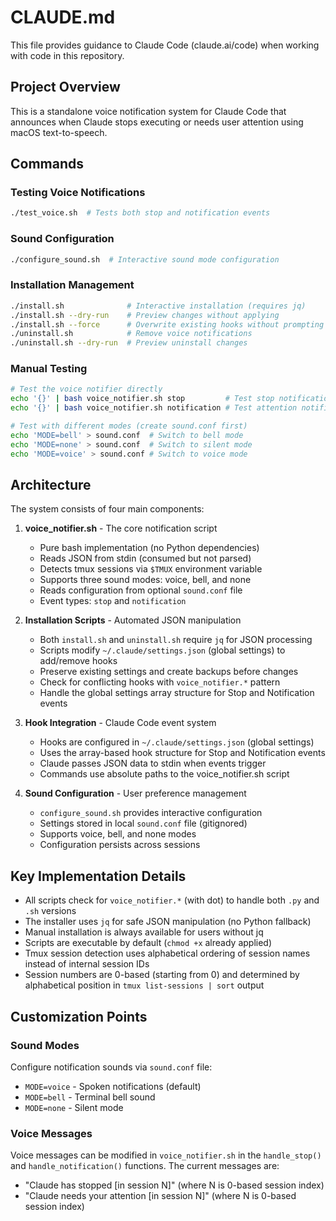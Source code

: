# CLAUDE.md

This file provides guidance to Claude Code (claude.ai/code) when working with code in this repository.

## Project Overview

This is a standalone voice notification system for Claude Code that announces when Claude stops executing or needs user attention using macOS text-to-speech.

## Commands

### Testing Voice Notifications
```bash
./test_voice.sh  # Tests both stop and notification events
```

### Sound Configuration
```bash
./configure_sound.sh  # Interactive sound mode configuration
```

### Installation Management
```bash
./install.sh              # Interactive installation (requires jq)
./install.sh --dry-run    # Preview changes without applying
./install.sh --force      # Overwrite existing hooks without prompting
./uninstall.sh            # Remove voice notifications
./uninstall.sh --dry-run  # Preview uninstall changes
```

### Manual Testing
```bash
# Test the voice notifier directly
echo '{}' | bash voice_notifier.sh stop         # Test stop notification
echo '{}' | bash voice_notifier.sh notification # Test attention notification

# Test with different modes (create sound.conf first)
echo 'MODE=bell' > sound.conf  # Switch to bell mode
echo 'MODE=none' > sound.conf  # Switch to silent mode
echo 'MODE=voice' > sound.conf # Switch to voice mode
```

## Architecture

The system consists of four main components:

1. **voice_notifier.sh** - The core notification script
   - Pure bash implementation (no Python dependencies)
   - Reads JSON from stdin (consumed but not parsed)
   - Detects tmux sessions via `$TMUX` environment variable
   - Supports three sound modes: voice, bell, and none
   - Reads configuration from optional `sound.conf` file
   - Event types: `stop` and `notification`

2. **Installation Scripts** - Automated JSON manipulation
   - Both `install.sh` and `uninstall.sh` require `jq` for JSON processing
   - Scripts modify `~/.claude/settings.json` (global settings) to add/remove hooks
   - Preserve existing settings and create backups before changes
   - Check for conflicting hooks with `voice_notifier.*` pattern
   - Handle the global settings array structure for Stop and Notification events

3. **Hook Integration** - Claude Code event system
   - Hooks are configured in `~/.claude/settings.json` (global settings)
   - Uses the array-based hook structure for Stop and Notification events
   - Claude passes JSON data to stdin when events trigger
   - Commands use absolute paths to the voice_notifier.sh script

4. **Sound Configuration** - User preference management
   - `configure_sound.sh` provides interactive configuration
   - Settings stored in local `sound.conf` file (gitignored)
   - Supports voice, bell, and none modes
   - Configuration persists across sessions

## Key Implementation Details

- All scripts check for `voice_notifier.*` (with dot) to handle both `.py` and `.sh` versions
- The installer uses `jq` for safe JSON manipulation (no Python fallback)
- Manual installation is always available for users without jq
- Scripts are executable by default (`chmod +x` already applied)
- Tmux session detection uses alphabetical ordering of session names instead of internal session IDs
- Session numbers are 0-based (starting from 0) and determined by alphabetical position in `tmux list-sessions | sort` output

## Customization Points

### Sound Modes
Configure notification sounds via `sound.conf` file:
- `MODE=voice` - Spoken notifications (default)
- `MODE=bell` - Terminal bell sound
- `MODE=none` - Silent mode

### Voice Messages
Voice messages can be modified in `voice_notifier.sh` in the `handle_stop()` and `handle_notification()` functions. The current messages are:
- "Claude has stopped [in session N]" (where N is 0-based session index)
- "Claude needs your attention [in session N]" (where N is 0-based session index)